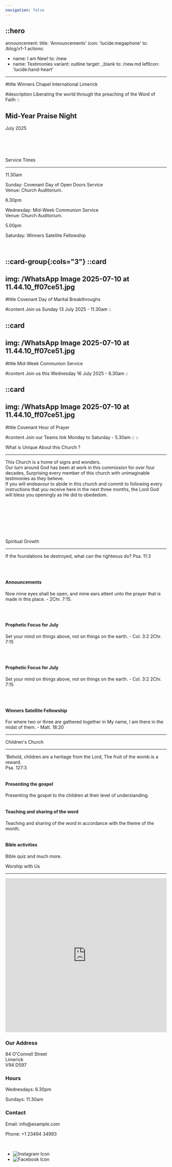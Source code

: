 ```yaml
---
navigation: false
---
```



::hero
---
announcement:
  title: 'Announcements'
  icon: 'lucide:megaphone'
  to: /blog/v1-1
actions:
  - name: I am New!
    to: /new
  - name: Testimonies
    variant: outline
    target: _blank
    to: /new.md
    leftIcon: 'lucide:hand-heart'
---

#title
<span class="font-black text-5xl lg:text-7xl">Winners Chapel International Limerick</span>


#description
<span class="bg-rose-600 bg-clip-text text-transparent font-bold">Liberating the world through the preaching of the Word of Faith</span>
::

 <div class="relative h-full w-full bg-white"><div class="absolute h-full w-full"></div></div>


  <!-- Hero -->
  <div class="px-4 sm:px-6 lg:px-8">
    <div class="h-120 md:h-[80dvh] flex flex-col bg-[url('/20250705_193525.jpg')] bg-cover bg-center bg-no-repeat rounded-2xl shadow-2xl filter saturate-100">
      <div class="mt-auto w-2/3 md:max-w-lg ps-5 pb-5 md:ps-10 md:pb-10">
        <div class="absolute left-4 right-4 bottom-4 rounded-xl bg-white backdrop-blur-sm bg-saturate-200 shadow-2xl translate-y-16 text-center p-6">
    <h2 class="text-xl font-large mb-2">Mid-Year Praise Night</h2>
    <p class="mb-0">July 2025</p>
  </div>
      </div>
    </div>
  </div>
  <!-- End Hero -->

  <img src="https://assets.website-files.com/63904f663019b0d8edf8d57c/63905b9f809b5c8180ce30c5_pattern-1.svg" alt="" class="absolute bottom-0 left-0 right-auto top-auto -z-10 inline-block md:bottom-1/2 md:left-0 md:right-auto md:top-auto" />
  <img src="https://assets.website-files.com/63904f663019b0d8edf8d57c/63905ba1538296b3f50a905e_pattern-2.svg" alt="" class="absolute bottom-auto left-auto right-0 top-0 -z-10 hidden sm:inline-block" />

<br>
<br>
<br>
<br>

  <section class="relative overflow-hidden bg-white py-12 sm:py-16 lg:py-20 filter">
    <div class="absolute h-72 w-72 scale-125 -right-8 -bottom-10">
      <div class="absolute h-60 w-60 rounded-2xl border-4 border-rose-600"></div>
      <div class="absolute h-60 w-60 translate-x-3 translate-y-3 rounded-2xl border-4 border-rose-600"></div>
      <div class="absolute h-60 w-60 translate-x-6 translate-y-6 rounded-2xl border-4 border-rose-600"></div>
    </div>
    <div class="mx-auto px-4 sm:px-6 lg:px-8">
      <div class="sm:text-center">
        <span class="text-3xl font-extrabold text-gray-600 sm:text-4xl xl:text-5xl bg-rose-600 bg-clip-text text-transparent">
          Service Times
        </span>
        <hr class="mt-4 h-1.5 w-32 border-none bg-rose-600 sm:mx-auto sm:mt-8" />
      </div>

  <div class="mx-auto mt-20 grid max-w-screen-lg grid-cols-1 gap-x-8 gap-y-12 text-center sm:text-left md:grid-cols-3">
        <div class="backdrop-blur-lg relative mb-3 rounded-3xl border bg-white/70 px-12 py-10 text-left shadow xl:px-12">
          <p class="relative text-5xl font-black text-center text-rose-600">11.30am</p>
          <p class="relative mt-5 text-center font-bold text-gray-600">Sunday: Covenant Day of Open Doors Service <br> Venue: Church Auditorium.</p>
        </div>

  <div class="backdrop-blur-lg relative mb-3 rounded-3xl border bg-white/70 px-12 py-10 text-left shadow xl:px-12">
          <p class="relative text-5xl font-black text-center text-rose-600">6.30pm</p>
          <p class="relative mt-5 text-center font-bold text-gray-600">Wednesday: Mid-Week Communion Service <br> Venue: Church Auditorium.</p>
        </div>

  <div class="backdrop-blur-lg relative mb-3 rounded-3xl border bg-white/70 px-12 py-10 text-left shadow xl:px-12">
          <p class="relative m-0 text-5xl font-black text-center text-rose-600">5.00pm</p>
          <p class="relative mt-5 text-center font-bold text-gray-600">Saturday: Winners Satellite Fellowship</p>
        </div>
      </div>
    </div>
  </section>


<br>

::card-group{:cols="3"}
  ::card
  ---
  img: /WhatsApp Image 2025-07-10 at 11.44.10_ff07ce51.jpg
  ---
  #title
  Covenant Day of Marital Breakthroughs

  #content
  Join us Sunday 13 July 2025 - 11.30am
  ::


  ::card
  ---
  img: /WhatsApp Image 2025-07-10 at 11.44.10_ff07ce51.jpg
  ---
  #title
  Mid-Week Communion Service

  #content
  Join us this Wednesday 16 July 2025 - 6.30am
  ::

  ::card
  ---
  img: /WhatsApp Image 2025-07-10 at 11.44.10_ff07ce51.jpg
  ---
  #title
  Covenant Hour of Prayer

  #content
  Join our Teams link Monday to Saturday - 5.30am
  ::
::  




<section
  class="ezy__featured46 light py-14 md:py-24 bg-white dark:bg-[#0b1727] text-zinc-900 dark:text-white relative overflow-hidden z-10"
>
  <div class="container px-4 mx-auto">
    <div class="sm:text-center">
        <span class="text-3xl font-extrabold text-gray-600 sm:text-4xl xl:text-5xl bg-rose-600 bg-clip-text text-transparent">
          What is Unique About this Church ?
        </span>
        <hr class="mt-4 h-1.5 w-32 border-none bg-rose-600 sm:mx-auto sm:mt-8" />
        <p class="text-lg opacity-80 leading-7">
          <span class="text-rose-600 font-bold">This Church is a home of signs and wonders.</span> <br>
          Our turn around God has been at work in this commission for over four decades,
          Surprising every member of this church with unimaginable testimonies as they
          believe. <br> <span class="text-rose-600 font-bold">If you will endeavour to abide in this church and commit to following every instructions that you receive here in the next three months</span>, the Lord God will bless you openingly as He did to obededom.
        </p>
      </div>
    </div>




<section class="bg-white">
	<div class="py-4 px-2 mx-auto max-w-screen-xl sm:py-4 lg:px-6">
		<div class="grid grid-cols-1 sm:grid-cols-2 md:grid-cols-5 gap-4 h-full">
			<div class="col-span-2 sm:col-span-1 md:col-span-2 bg-gray-50 h-auto md:h-full flex flex-col">
				<a href="" class="group relative flex flex-col overflow-hidden rounded-xl shadow-xl px-4 pb-4 pt-40 flex-grow">
					<img src="/WhatsApp Image 2025-07-06 at 14.23.55_8e3c71a4.jpg" alt="" class="absolute inset-0 h-full w-full object-cover group-hover:scale-105 transition-transform duration-500 ease-in-out">
					<div class="absolute inset-0 bg-gradient-to-b from-gray-900/25 to-gray-900/5"></div>
					<h3 class="z-10 text-2xl font-medium text-white absolute top-0 left-0 p-4 xs:text-xl md:text-3xl"></h3>
				</a>
			</div>
			<div class="col-span-2 sm:col-span-1 md:col-span-2 bg-stone-50">
				<a href="" class="group relative flex flex-col overflow-hidden rounded-xl shadow-xl px-4 pb-4 pt-40 mb-4">
					<img src="/WhatsApp Image 2025-07-06 at 14.23.53_fd680873.jpg" alt="" class="absolute inset-0 h-full w-full object-cover group-hover:scale-105 transition-transform duration-500 ease-in-out">
					<div class="absolute inset-0 bg-gradient-to-b from-gray-900/25 to-gray-900/5"></div>
					<h3 class="z-10 text-2xl font-medium text-white absolute top-0 left-0 p-4 xs:text-xl md:text-3xl"></h3>
				</a>
				<div class="grid gap-4 grid-cols-2 sm:grid-cols-2 lg:grid-cols-2">
					<a href="" class="group relative flex flex-col overflow-hidden rounded-xl shadow-xl px-4 pb-4 pt-40">
						<img src="/WhatsApp Image 2025-07-06 at 14.26.51_55bea7ae.jpg" alt="" class="absolute inset-0 h-full w-full object-cover group-hover:scale-105 transition-transform duration-500 ease-in-out">
						<div class="absolute inset-0 bg-gradient-to-b from-gray-900/25 to-gray-900/5"></div>
						<h3 class="z-10 text-2xl font-medium text-white absolute top-0 left-0 p-4 xs:text-xl md:text-3xl"></h3>
					</a>
					<a href="" class="group relative flex flex-col overflow-hidden rounded-xl shadow-xl px-4 pb-4 pt-40">
						<img src="/IMG-20240919-WA0006.jpg" alt="" class="absolute inset-0 h-full w-full object-cover group-hover:scale-105 transition-transform duration-500 ease-in-out">
						<div class="absolute inset-0 bg-gradient-to-b from-gray-900/25 to-gray-900/5"></div>
						<h3 class="z-10 text-2xl font-medium text-white absolute top-0 left-0 p-4 xs:text-xl md:text-3xl"></h3>
					</a>
				</div>
			</div>
			<div class="col-span-2 sm:col-span-1 md:col-span-1 bg-sky-50 h-auto md:h-full flex flex-col">
				<a href="" class="group relative flex flex-col overflow-hidden rounded-xl shadow-xl px-4 pb-4 pt-40 flex-grow">
					<img src="/20250705_191624.jpg" alt="" class="absolute inset-0 h-full w-full object-cover group-hover:scale-105 transition-transform duration-500 ease-in-out">
					<div class="absolute inset-0 bg-gradient-to-b from-gray-900/25 to-gray-900/5"></div>
					<h3 class="z-10 text-2xl font-medium text-white absolute top-0 left-0 p-4 xs:text-xl md:text-3xl"></h3>
				</a>
			</div>
		</div>
	</div>
</section>

  


<section class="py-24">
        <div class="mx-auto max-w-7xl px-4 sm:px-6 lg:px-8">
            <div class="sm:text-center">
        <span class="text-3xl font-extrabold text-gray-600 sm:text-4xl xl:text-5xl bg-rose-600 bg-clip-text text-transparent">
          Spiritual Growth
        </span>
        <hr class="mt-4 h-1.5 w-32 border-none bg-rose-600 sm:mx-auto sm:mt-8" />
                    <p> If the foundations be destroyed, what can the righteous do? Psa. 11:3
                </p>
            </div>
            <div
                class="flex justify-center items-center gap-x-5 gap-y-8 lg:gap-y-0 flex-wrap md:flex-wrap lg:flex-nowrap lg:flex-row lg:justify-between lg:gap-x-8">
                <div class="relative w-full text-center max-md:max-w-sm max-md:mx-auto group md:w-2/5 lg:w-1/4">
                    <div class="bg-indigo-50 rounded-lg flex justify-center items-center mb-5 w-20 h-20 mx-auto cursor-pointer transition-all duration-500 group-hover:bg-indigo-600">
                        <svg class="stroke-indigo-600 transition-all duration-500 group-hover:stroke-white" width="30" height="30" viewBox="0 0 30 30" fill="none" xmlns="http://www.w3.org/2000/svg">
                            <path
                                d="M10 27.5L15 25M15 25V21.25M15 25L20 27.5M8.75 14.375L12.5998 11.0064C13.1943 10.4862 14.1163 10.6411 14.5083 11.327L15.4917 13.048C15.8837 13.7339 16.8057 13.8888 17.4002 13.3686L21.25 10M2.5 2.5H27.5M26.25 2.5V13.25C26.25 17.0212 26.25 18.9069 25.0784 20.0784C23.9069 21.25 22.0212 21.25 18.25 21.25H11.75C7.97876 21.25 6.09315 21.25 4.92157 20.0784C3.75 18.9069 3.75 17.0212 3.75 13.25V2.5"
                                stroke="" stroke-width="2" stroke-linecap="round" stroke-linejoin="round"></path>
                        
  </svg>
                    </div>
                    <h4 class="text-lg font-medium text-gray-900 mb-3 capitalize">
                        Announcements
                    </h4>
                    <p class="text-sm font-normal text-gray-500">
                        Now mine eyes shall be open, and mine ears attent unto the prayer that is made in this place. - 2Chr. 7:15.
                    </p>
                </div>
                <div class="relative w-full text-center max-md:max-w-sm max-md:mx-auto group md:w-2/5 lg:w-1/4">
                    <div class="bg-pink-50 rounded-lg flex justify-center items-center mb-5 w-20 h-20 mx-auto cursor-pointer transition-all duration-500 group-hover:bg-pink-600">
                        <svg class="stroke-pink-600 transition-all duration-500 group-hover:stroke-white" width="30" height="30" viewBox="0 0 30 30" fill="none" xmlns="http://www.w3.org/2000/svg">
                            <path
                                d="M2.5 7.5C2.5 4.73858 4.73858 2.5 7.5 2.5C10.2614 2.5 12.5 4.73858 12.5 7.5C12.5 10.2614 10.2614 12.5 7.5 12.5C4.73858 12.5 2.5 10.2614 2.5 7.5Z"
                                stroke="" stroke-width="2"></path>
                            <path
                                d="M2.5 22.5C2.5 20.143 2.5 18.9645 3.23223 18.2322C3.96447 17.5 5.14298 17.5 7.5 17.5C9.85702 17.5 11.0355 17.5 11.7678 18.2322C12.5 18.9645 12.5 20.143 12.5 22.5C12.5 24.857 12.5 26.0355 11.7678 26.7678C11.0355 27.5 9.85702 27.5 7.5 27.5C5.14298 27.5 3.96447 27.5 3.23223 26.7678C2.5 26.0355 2.5 24.857 2.5 22.5Z"
                                stroke="" stroke-width="2"></path>
                            <path
                                d="M17.5 7.5C17.5 5.14298 17.5 3.96447 18.2322 3.23223C18.9645 2.5 20.143 2.5 22.5 2.5C24.857 2.5 26.0355 2.5 26.7678 3.23223C27.5 3.96447 27.5 5.14298 27.5 7.5C27.5 9.85702 27.5 11.0355 26.7678 11.7678C26.0355 12.5 24.857 12.5 22.5 12.5C20.143 12.5 18.9645 12.5 18.2322 11.7678C17.5 11.0355 17.5 9.85702 17.5 7.5Z"
                                stroke="" stroke-width="2"></path>
                            <path
                                d="M17.5 22.5C17.5 19.7386 19.7386 17.5 22.5 17.5C25.2614 17.5 27.5 19.7386 27.5 22.5C27.5 25.2614 25.2614 27.5 22.5 27.5C19.7386 27.5 17.5 25.2614 17.5 22.5Z"
                                stroke="" stroke-width="2"></path>
                        
  </svg>
                    </div>
                    <h4 class="text-lg font-medium text-gray-900 mb-3 capitalize">
                        Prophetic Focus for July
                    </h4>
                    <p class="text-sm font-normal text-gray-500">
                        Set your mind on things above, not on things on the earth. - Col. 3:2 2Chr. 7:15
                    </p>
                </div>
                <div class="relative w-full text-center max-md:max-w-sm max-md:mx-auto group md:w-2/5 lg:w-1/4">
                    <div class="bg-teal-50 rounded-lg flex justify-center items-center mb-5 w-20 h-20 mx-auto cursor-pointer transition-all duration-500 group-hover:bg-teal-600">
                        <svg class="stroke-teal-600 transition-all duration-500 group-hover:stroke-white" width="30" height="30" viewBox="0 0 30 30" fill="none" xmlns="http://www.w3.org/2000/svg">
                            <path
                                d="M3.75 26.25H26.25M6.25 22.875C4.86929 22.875 3.75 21.8676 3.75 20.625V12.75C3.75 11.5074 4.86929 10.5 6.25 10.5C7.63071 10.5 8.75 11.5074 8.75 12.75V20.625C8.75 21.8676 7.63071 22.875 6.25 22.875ZM15 22.875C13.6193 22.875 12.5 21.8676 12.5 20.625V9.375C12.5 8.13236 13.6193 7.125 15 7.125C16.3807 7.125 17.5 8.13236 17.5 9.375V20.625C17.5 21.8676 16.3807 22.875 15 22.875ZM23.75 22.875C22.3693 22.875 21.25 21.8676 21.25 20.625V6C21.25 4.75736 22.3693 3.75 23.75 3.75C25.1307 3.75 26.25 4.75736 26.25 6V20.625C26.25 21.8676 25.1307 22.875 23.75 22.875Z"
                                stroke="" stroke-width="2" stroke-linecap="round"></path>
                        
  </svg>
                    </div>
                    <h4 class="text-lg font-medium text-gray-900 mb-3 capitalize">
                        Prophetic Focus for July
                    </h4>
                    <p class="text-sm font-normal text-gray-500">
                        Set your mind on things above, not on things on the earth. - Col. 3:2 2Chr. 7:15
                    </p>
                </div>
                <div class="relative w-full text-center max-md:max-w-sm max-md:mx-auto group md:w-2/5 lg:w-1/4">
                    <div class="bg-orange-50 rounded-lg flex justify-center items-center mb-5 w-20 h-20 mx-auto cursor-pointer transition-all duration-500 group-hover:bg-orange-600">
                        <svg class="stroke-orange-600 transition-all duration-500 group-hover:stroke-white" width="30" height="30" viewBox="0 0 30 30" fill="none" xmlns="http://www.w3.org/2000/svg">
                            <path
                                d="M15.4167 12.0833V21.25M5.41667 21.25V20.8333C5.41667 19.262 5.41667 18.4763 5.90482 17.9882C6.39298 17.5 7.17865 17.5 8.75 17.5H22.0833C23.6547 17.5 24.4404 17.5 24.9285 17.9882C25.4167 18.4763 25.4167 19.262 25.4167 20.8333V21.25M15.4167 9.16667C13.8453 9.16667 13.0596 9.16667 12.5715 8.67851C12.0833 8.19036 12.0833 7.40468 12.0833 5.83333C12.0833 4.26198 12.0833 3.47631 12.5715 2.98816C13.0596 2.5 13.8453 2.5 15.4167 2.5C16.988 2.5 17.7737 2.5 18.2618 2.98816C18.75 3.47631 18.75 4.26198 18.75 5.83333C18.75 7.40468 18.75 8.19036 18.2618 8.67851C17.7737 9.16667 16.988 9.16667 15.4167 9.16667ZM7.08333 25.8333C7.08333 26.7538 6.33714 27.5 5.41667 27.5C4.49619 27.5 3.75 26.7538 3.75 25.8333C3.75 24.9129 4.49619 24.1667 5.41667 24.1667C6.33714 24.1667 7.08333 24.9129 7.08333 25.8333ZM17.0833 25.8333C17.0833 26.7538 16.3371 27.5 15.4167 27.5C14.4962 27.5 13.75 26.7538 13.75 25.8333C13.75 24.9129 14.4962 24.1667 15.4167 24.1667C16.3371 24.1667 17.0833 24.9129 17.0833 25.8333ZM27.0833 25.8333C27.0833 26.7538 26.3371 27.5 25.4167 27.5C24.4962 27.5 23.75 26.7538 23.75 25.8333C23.75 24.9129 24.4962 24.1667 25.4167 24.1667C26.3371 24.1667 27.0833 24.9129 27.0833 25.8333Z"
                                stroke="" stroke-width="2" stroke-linecap="round"></path>
                        
  </svg>
                    </div>
                    <h4 class="text-lg font-medium text-gray-900 mb-3 capitalize">
                        Winners Satellite Fellowship
                    </h4>
                    <p class="text-sm font-normal text-gray-500">
                        For where two or three are gathered together in My name, I am there in the midst of them. - Matt. 18:20
                    </p>
                </div>
            </div>
        </div>
    </section>

---
                                            
<section
  class="ezy__howitworks9 light py-14 md:py-24 bg-white"
>



  <div class="container px-4">
    <div class="grid grid-cols-12">
      <div class="col-span-12">
        <div class="text-center">
          <span class="text-3xl font-extrabold text-gray-600 sm:text-4xl xl:text-5xl bg-rose-600 bg-clip-text text-transparent">
          Children's Church
        </span>
        <hr class="mt-4 h-1.5 w-32 border-none bg-rose-600 sm:mx-auto sm:mt-8" />
          <p class="text-[17px] leading-normal opacity-80">
            'Behold, children are a heritage from the Lord, The fruit of the womb is a reward. <br> Psa. 127:3
          </p>
        </div>
      </div>
      <!-- card start's -->
      <div class="col-span-12 md:col-span-4 mt-8 md:mt-16">
        <div class="flex flex-col text-center h-full p-6 md:p-12">
          <div class="grow">
            <img
              src="https://cdn.easyfrontend.com/pictures/icons/one.png"
              alt=""
              class="w-24 h-24 mx-auto"
            />
            <h4 class="my-4 font-bold text-2xl">Presenting the gospel</h4>
            <p class="opacity-75 mb-2">
              Presenting the gospel to the children at their level of understanding.
            </p>
          </div>
        </div>
      </div>
      <!-- card end's -->
      <!-- card start's -->
      <div class="col-span-12 md:col-span-4 mt-8 md:mt-16">
        <div class="flex flex-col text-center h-full p-6 md:p-12">
          <div class="grow">
            <img
              src="https://cdn.easyfrontend.com/pictures/icons/two.png"
              alt=""
              class="w-24 h-24 mx-auto"
            />
            <h4 class="my-4 font-bold text-2xl">Teaching and sharing of the word</h4>
            <p class="opacity-75 mb-2">
              Teaching and sharing of the word in accordance with the theme of the month.
            </p>
          </div>
        </div>
      </div>
      <!-- card end's -->
      <!-- card start's -->
      <div class="col-span-12 md:col-span-4 mt-8 md:mt-16">
        <div class="flex flex-col text-center h-full p-6 md:p-12">
          <div class="grow">
            <img
              src="https://cdn.easyfrontend.com/pictures/icons/three.png"
              alt=""
              class="w-24 h-24 mx-auto"
            />
            <h4 class="my-4 font-bold text-2xl">Bible activities</h4>
            <p class="opacity-75 mb-2">
              Bible quiz and much more.
            </p>
          </div>
        </div>
      </div>
      <!-- card end's -->
    </div>
  </div>
</section>

<!-- shape one -->
  <div class="absolute top-12 left-7">
    <img src="https://cdn.easyfrontend.com/pictures/hero/header38-abstract1.png" alt="" class="max-w-full h-auto" />
  </div>
  <!-- shape two -->
  <div class="absolute top-12 right-[5%]">
    <img src="https://cdn.easyfrontend.com/pictures/hero/header38-abstract2.png" alt="" class="max-w-full h-auto" />
  </div>
  <!-- shape three -->
  <div class="absolute bottom-2.5 left-1/4">
    <img src="https://cdn.easyfrontend.com/pictures/hero/header38-abstract3.png" alt="" class="max-w-full h-auto" />
  </div>
  <!-- shape four -->
  <div class="absolute bottom-5 right-[5%]">
    <img src="https://cdn.easyfrontend.com/pictures/hero/header38-abstract4.png" alt="" class="max-w-full h-auto" />
  </div>

<section class="bg-white">
    <div class="max-w-7xl mx-auto py-16 px-4 sm:px-6 lg:py-20 lg:px-8">
        <div class="max-w-2xl lg:max-w-4xl mx-auto text-center">
            <span class="text-3xl font-extrabold text-gray-600 sm:text-4xl xl:text-5xl bg-rose-600 bg-clip-text text-transparent">Worship with Us</span>
        </div>
<hr class="mt-4 h-1.5 w-32 border-none bg-rose-600 sm:mx-auto sm:mt-8" />
        <div class="mt-16 lg:mt-20">
            <div class="grid grid-cols-1 md:grid-cols-2 gap-8">
                <div class="rounded-xl shadow-xl overflow-hidden">
                    <iframe
                        src="https://www.google.com/maps/embed?pb=!1m14!1m8!1m3!1d19359.921860543483!2d-8.63089!3d52.660154!3m2!1i1024!2i768!4f13.1!3m3!1m2!1s0x485b5c63917759ed%3A0x701125369c33f748!2s84%20O&#39;Connell%20St%2C%20Prior&#39;s-Land%2C%20Limerick%2C%20V94%20D597%2C%20Ireland!5e0!3m2!1sen!2sus!4v1752178444253!5m2!1sen!2sus"
                        width="100%" height="480" style="border:0;" allowfullscreen="" loading="lazy"></iframe>
                </div>
                <div>
                    <div class="max-w-full mx-auto rounded-lg overflow-hidden">
                        <div class="px-6 py-4">
                            <h3 class="text-lg font-medium text-gray-900">Our Address</h3>
                            <p class="mt-1 text-gray-600">84 O'Connell Street <br> Limerick <br> V94 D597</p>
                        </div>
                        <div class="border-t border-gray-200 px-6 py-4">
                            <h3 class="text-lg font-medium text-gray-900">Hours</h3>
                            <p class="mt-1 text-gray-600">Wednesdays: 6.30pm</p>
                            <p class="mt-1 text-gray-600">Sundays: 11.30am</p>
                        </div>
                        <div class="border-t border-gray-200 px-6 py-4">
                            <h3 class="text-lg font-medium text-gray-900">Contact</h3>
                            <p class="mt-1 text-gray-600">Email: info@example.com</p>
                            <p class="mt-1 text-gray-600">Phone: +1 23494 34993</p>
                        </div>
                    </div>
                </div>
            </div>
        </div>
    </div>
</section>


<br>

<ul class="flex gap-y-6 flex-wrap items-center justify-center [&>*]:px-12 lg:divide-x">

  <!-- Instagram Icon -->
  <li class="flex-none list-none">
    <img src="https://img.icons8.com/?size=100&id=nj0Uj45LGUYh&format=png&color=000000" alt="Instagram Icon" class="w-20 h-auto" />
  </li>

  <!-- Facebook Icon -->
  <li class="flex-none list-none">
    <img src="https://img.icons8.com/?size=100&id=13912&format=png&color=000000" alt="Facebook Icon" class="w-20 h-auto" />
  </li>
</ul>




